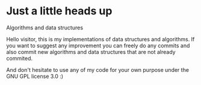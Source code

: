 # Just a little heads up
Algorithms and data structures

Hello visitor, this is my implementations of data structures and algorithms. If you want to suggest any improvement you can freely do  any commits and also commit new algorithms and data structures that are not already commited.

And don't hesitate to use any of my code for your own purpose under the GNU GPL license 3.0 :)
